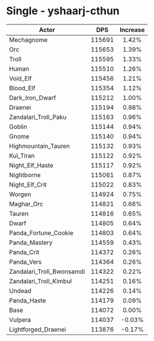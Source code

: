 # Single - yshaarj-cthun
| Actor | DPS | Increase |
|---|:---:|:---:|
|Mechagnome|115691|1.42%|
|Orc|115653|1.39%|
|Troll|115595|1.33%|
|Human|115510|1.26%|
|Void_Elf|115456|1.21%|
|Blood_Elf|115354|1.12%|
|Dark_Iron_Dwarf|115212|1.00%|
|Draenei|115194|0.98%|
|Zandalari_Troll_Paku|115163|0.96%|
|Goblin|115144|0.94%|
|Gnome|115140|0.94%|
|Highmountain_Tauren|115132|0.93%|
|Kul_Tiran|115122|0.92%|
|Night_Elf_Haste|115117|0.92%|
|Nightborne|115061|0.87%|
|Night_Elf_Crit|115022|0.83%|
|Worgen|114924|0.75%|
|Maghar_Orc|114821|0.66%|
|Tauren|114816|0.65%|
|Dwarf|114805|0.64%|
|Panda_Fortune_Cookie|114803|0.64%|
|Panda_Mastery|114559|0.43%|
|Panda_Crit|114372|0.26%|
|Panda_Vers|114364|0.26%|
|Zandalari_Troll_Bwonsamdi|114322|0.22%|
|Zandalari_Troll_Kimbul|114251|0.16%|
|Undead|114226|0.14%|
|Panda_Haste|114179|0.09%|
|Base|114072|0.00%|
|Vulpera|114037|-0.03%|
|Lightforged_Draenei|113876|-0.17%|
